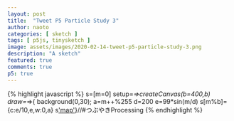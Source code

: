 ```yaml
---
layout: post
title:  "Tweet P5 Particle Study 3"
author: naoto
categories: [ sketch ]
tags: [ p5js, tinysketch ]
image: assets/images/2020-02-14-tweet-p5-particle-study-3.png
description: "A sketch"
featured: true
comments: true
p5: true
---
```


<div id = "p5sketch">
  <!-- p5 instance will be created here -->
</div>

{% highlight javascript %}
s=[m=0]
setup=_=>createCanvas(b=400,b)
draw=_=>{
background(0,30);
a=m++%255
d=200
e=99*sin(m/d)
s[m%b]={c:e/10,e,w:0,a}
s['map'](_=>(_.w+=1/b,_.c+=_.w,_.e+=_.c/d)+strokeWeight(5-_.w*3)+stroke(0,_.a,d)+point(_.e*cos(_.c)+d,_.e*sin(_.c)+99+_.c))}//#つぶやきProcessing
{% endhighlight %}

<script>
s=[m=0]
setup=_=>createCanvas(b=400,b).parent("p5sketch")
draw=_=>{
background(0,30);
a=m++%255
d=200
e=99*sin(m/d)
s[m%b]={c:e/10,e,w:0,a}
s['map'](_=>(_.w+=1/b,_.c+=_.w,_.e+=_.c/d)+strokeWeight(5-_.w*3)+stroke(0,_.a,d)+point(_.e*cos(_.c)+d,_.e*sin(_.c)+99+_.c))}//#つぶやきProcessing
</script>